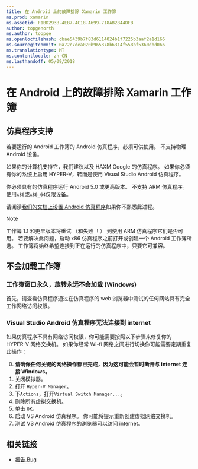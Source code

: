 ```yaml
---
title: 在 Android 上的故障排除 Xamarin 工作簿
ms.prod: xamarin
ms.assetid: F1BD293B-4EB7-4C18-A699-718AB2844DFB
author: topgenorth
ms.author: toopge
ms.openlocfilehash: cbae5439b7f83d6114024b1f7225b3aaf2a1d166
ms.sourcegitcommit: 0a72c7dea020b965378b6314f558bf5360dbd066
ms.translationtype: MT
ms.contentlocale: zh-CN
ms.lasthandoff: 05/09/2018
---
```

# <a name="troubleshooting-xamarin-workbooks-on-android"></a>在 Android 上的故障排除 Xamarin 工作簿

## <a name="emulator-support"></a>仿真程序支持

若要运行的 Android 工作簿的 Android 仿真程序，必须可供使用。 不支持物理 Android 设备。

如果你的计算机支持它，我们建议以及 HAXM Google 的仿真程序。
如果你必须有你的系统上启用 HYPER-V，转而是使用 Visual Studio Android 仿真程序。

你必须具有的仿真程序运行 Android 5.0 或更高版本。 不支持 ARM 仿真程序。 使用`x86`或`x86_64`仅限设备。

请阅读[我们的文档上设置 Android 仿真程序][ android-emu]如果你不熟悉此过程。

> [!NOTE]
> 工作簿 1.1 和更早版本将重试 （和失败 ！） 到使用 ARM 仿真程序它们是否可用。 若要解决此问题，启动 x86 仿真程序之前打开或创建一个 Android 工作簿所选。 工作簿将始终希望连接到正在运行的仿真程序中，只要它可兼容。

## <a name="workbooks-wont-load"></a>不会加载工作簿

### <a name="workbook-window-spins-forever-never-loads-windows"></a>工作簿窗口永久，旋转永远不会加载 (Windows)

首先，请查看仿真程序通过在仿真程序的 web 浏览器中测试的任何网站具有完全工作网络访问权限。

### <a name="visual-studio-android-emulator-cannot-connect-to-the-internet"></a>Visual Studio Android 仿真程序无法连接到 internet

如果仿真程序不具有网络访问权限，你可能需要按照以下步骤来修复你的 HYPER-V 网络交换机。 如果你经常 Wi-fi 网络之间进行切换你可能需要定期重复此操作：

0. **请确保任何关键的网络操作都已完成，因为这可能会暂时断开与 internet 连接 Windows。**
1. 关闭模拟器。
2. 打开 `Hyper-V Manager`。
3. 下`Actions`，打开`Virtual Switch Manager...`。
4. 删除所有虚拟交换机。
5. 单击 `OK`。
6. 启动 VS Android 仿真程序。 你可能将提示重新创建虚拟网络交换机。
7. 测试 VS Android 仿真程序的浏览器可以访问 internet。

[android-emu]: https://developer.xamarin.com/guides/android/deployment,_testing,_and_metrics/debug-on-emulator/


## <a name="related-links"></a>相关链接

- [报告 Bug](~/tools/workbooks/install.md#reporting-bugs)
